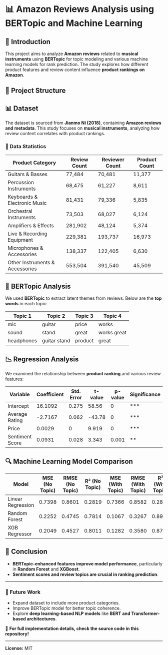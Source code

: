 # 📊 Amazon Reviews Analysis using BERTopic and Machine Learning

## 📌 Introduction
This project aims to analyze **Amazon reviews** related to **musical instruments** using **BERTopic** for topic modeling and various machine learning models for rank prediction. The study explores how different product features and review content influence **product rankings on Amazon**.

## 📂 Project Structure

## 📊 Dataset
The dataset is sourced from **Jianmo Ni (2018)**, containing **Amazon reviews and metadata**. This study focuses on **musical instruments**, analyzing how review content correlates with product rankings.

### 🎼 Data Statistics
| Product Category              | Review Count | Reviewer Count | Product Count |
|--------------------------------|--------------|---------------|--------------|
| Guitars & Basses              | 77,484       | 70,481        | 11,377       |
| Percussion Instruments        | 68,475       | 61,227        | 8,611        |
| Keyboards & Electronic Music  | 81,431       | 79,336        | 5,835        |
| Orchestral Instruments        | 73,503       | 68,027        | 6,124        |
| Amplifiers & Effects          | 281,902      | 48,124        | 5,374        |
| Live & Recording Equipment    | 229,381      | 193,737       | 16,973       |
| Microphones & Accessories     | 138,337      | 122,405       | 6,630        |
| Other Instruments & Accessories | 553,504     | 391,540       | 45,509       |

## 🤖 BERTopic Analysis
We used **BERTopic** to extract latent themes from reviews. Below are the **top words** in each topic:

| Topic 1  | Topic 2  | Topic 3  | Topic 4  |
|----------|---------|---------|---------|
| mic      | guitar  | price   | works   |
| sound    | stand   | great   | works great |
| headphones | guitar stand | product | great |

## 📉 Regression Analysis
We examined the relationship between **product ranking** and various review features:

| Variable         | Coefficient | Std. Error | t-value | p-value | Significance |
|----------------|------------|------------|--------|--------|-------------|
| Intercept      | 16.1092    | 0.275      | 58.56  | 0      | ***         |
| Average Rating | -2.7167    | 0.062      | -43.78 | 0      | ***         |
| Price          | 0.0029     | 0          | 9.919  | 0      | ***         |
| Sentiment Score | 0.0931    | 0.028      | 3.343  | 0.001  | **          |

## 🔍 Machine Learning Model Comparison
| Model                 | MSE (No Topic) | RMSE (No Topic) | R² (No Topic) | MSE (With Topic) | RMSE (With Topic) | R² (With Topic) |
|----------------------|--------------|--------------|------------|--------------|--------------|------------|
| Linear Regression   | 0.7398       | 0.8601       | 0.2819     | 0.7366       | 0.8582       | 0.2850     |
| Random Forest       | 0.2252       | 0.4745       | 0.7814     | 0.1067       | 0.3267       | 0.8964     |
| XGB Regressor      | 0.2049       | 0.4527       | 0.8011     | 0.1282       | 0.3580       | 0.8756     |

## 🎯 Conclusion
- **BERTopic-enhanced features improve model performance**, particularly in **Random Forest** and **XGBoost**.
- **Sentiment scores and review topics are crucial in ranking prediction**.

---

### 🚀 Future Work
- Expand dataset to include more product categories.
- Improve BERTopic model for better topic coherence.
- Explore **deep learning-based NLP models** like **BERT and Transformer-based architectures**.

📌 **For full implementation details, check the source code in this repository!**

---


**License:** MIT
